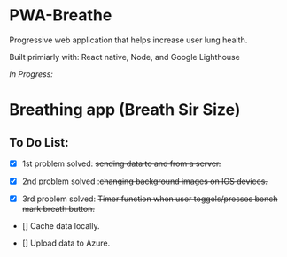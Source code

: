 # PWA-Breathe
Progressive web application that helps increase user lung health.

Built primiarly with: React native, Node, and Google Lighthouse

*In Progress:*
# Breathing app (Breath Sir Size)
<h2>To Do List:</h2>

- [x] 1st problem solved: ~~sending data to and from a server.~~

- [x] 2nd problem solved :~~changing background images on IOS devices.~~

- [x] 3rd problem solved: ~~Timer function when user toggels/presses bench mark breath button.~~

- [] Cache data locally.

- [] Upload data to Azure.


